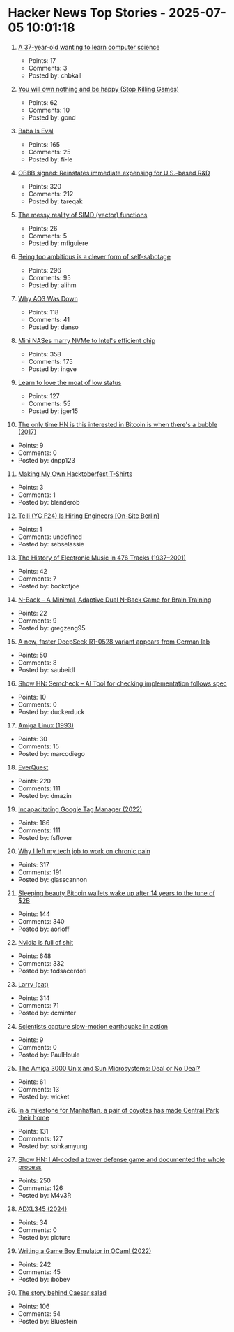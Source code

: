 # Hacker News Top Stories - 2025-07-05 10:01:18

1. [A 37-year-old wanting to learn computer science](https://initcoder.com/posts/37-year-old-learning-cs/)
   - Points: 17
   - Comments: 3
   - Posted by: chbkall

2. [You will own nothing and be happy (Stop Killing Games)](https://www.jeffgeerling.com/blog/2025/you-will-own-nothing-and-be-happy-stop-killing-games-0)
   - Points: 62
   - Comments: 10
   - Posted by: gond

3. [Baba Is Eval](https://fi-le.net/baba/)
   - Points: 165
   - Comments: 25
   - Posted by: fi-le

4. [OBBB signed: Reinstates immediate expensing for U.S.-based R&D](https://www.kbkg.com/feature/house-passes-tax-bill-sending-to-president-for-signature)
   - Points: 320
   - Comments: 212
   - Posted by: tareqak

5. [The messy reality of SIMD (vector) functions](https://johnnysswlab.com/the-messy-reality-of-simd-vector-functions/)
   - Points: 26
   - Comments: 5
   - Posted by: mfiguiere

6. [Being too ambitious is a clever form of self-sabotage](https://maalvika.substack.com/p/being-too-ambitious-is-a-clever-form)
   - Points: 296
   - Comments: 95
   - Posted by: alihm

7. [Why AO3 Was Down](https://www.reddit.com/r/AO3/s/67nQid89MW)
   - Points: 118
   - Comments: 41
   - Posted by: danso

8. [Mini NASes marry NVMe to Intel's efficient chip](https://www.jeffgeerling.com/blog/2025/mini-nases-marry-nvme-intels-efficient-chip)
   - Points: 358
   - Comments: 175
   - Posted by: ingve

9. [Learn to love the moat of low status](https://usefulfictions.substack.com/p/learn-to-love-the-moat-of-low-status)
   - Points: 127
   - Comments: 55
   - Posted by: jger15

10. [The only time HN is this interested in Bitcoin is when there's a bubble (2017)](https://incoherency.co.uk/blog/stories/hacker-news-bitcoin.html)
   - Points: 9
   - Comments: 0
   - Posted by: dnpp123

11. [Making My Own Hacktoberfest T-Shirts](https://shkspr.mobi/blog/2025/07/making-my-own-hacktoberfest-t-shirts/)
   - Points: 3
   - Comments: 1
   - Posted by: blenderob

12. [Telli (YC F24) Is Hiring Engineers [On-Site Berlin]](https://hi.telli.com/join-us)
   - Points: 1
   - Comments: undefined
   - Posted by: sebselassie

13. [The History of Electronic Music in 476 Tracks (1937–2001)](https://www.openculture.com/2025/06/the-history-of-electronic-music-in-476-tracks.html)
   - Points: 42
   - Comments: 7
   - Posted by: bookofjoe

14. [N-Back – A Minimal, Adaptive Dual N-Back Game for Brain Training](https://n-back.net)
   - Points: 22
   - Comments: 9
   - Posted by: gregzeng95

15. [A new, faster DeepSeek R1-0528 variant appears from German lab](https://venturebeat.com/ai/holy-smokes-a-new-200-faster-deepseek-r1-0528-variant-appears-from-german-lab-tng-technology-consulting-gmbh/)
   - Points: 50
   - Comments: 8
   - Posted by: saubeidl

16. [Show HN: Semcheck – AI Tool for checking implementation follows spec](https://github.com/rejot-dev/semcheck)
   - Points: 10
   - Comments: 0
   - Posted by: duckerduck

17. [Amiga Linux (1993)](https://groups.google.com/g/comp.sys.amiga.emulations/c/xUgrpylQOXk)
   - Points: 30
   - Comments: 15
   - Posted by: marcodiego

18. [EverQuest](https://www.filfre.net/2025/07/everquest/)
   - Points: 220
   - Comments: 111
   - Posted by: dmazin

19. [Incapacitating Google Tag Manager (2022)](https://backlit.neocities.org/incapacitate-google-tag-manager)
   - Points: 166
   - Comments: 111
   - Posted by: fsflover

20. [Why I left my tech job to work on chronic pain](https://sailhealth.substack.com/p/why-i-left-my-tech-job-to-work-on)
   - Points: 317
   - Comments: 191
   - Posted by: glasscannon

21. [Sleeping beauty Bitcoin wallets wake up after 14 years to the tune of $2B](https://www.marketwatch.com/story/sleeping-beauty-bitcoin-wallets-wake-up-after-14-years-to-the-tune-of-2-billion-79f1f11f)
   - Points: 144
   - Comments: 340
   - Posted by: aorloff

22. [Nvidia is full of shit](https://blog.sebin-nyshkim.net/posts/nvidia-is-full-of-shit/)
   - Points: 648
   - Comments: 332
   - Posted by: todsacerdoti

23. [Larry (cat)](https://en.wikipedia.org/wiki/Larry_(cat))
   - Points: 314
   - Comments: 71
   - Posted by: dcminter

24. [Scientists capture slow-motion earthquake in action](https://phys.org/news/2025-06-scientists-capture-motion-earthquake-action.html)
   - Points: 9
   - Comments: 0
   - Posted by: PaulHoule

25. [The Amiga 3000 Unix and Sun Microsystems: Deal or No Deal?](https://www.datagubbe.se/amix/)
   - Points: 61
   - Comments: 13
   - Posted by: wicket

26. [In a milestone for Manhattan, a pair of coyotes has made Central Park their home](https://www.smithsonianmag.com/science-nature/in-a-milestone-for-manhattan-a-pair-of-coyotes-has-made-central-park-their-home-180986892/)
   - Points: 131
   - Comments: 127
   - Posted by: sohkamyung

27. [Show HN: I AI-coded a tower defense game and documented the whole process](https://github.com/maciej-trebacz/tower-of-time-game)
   - Points: 250
   - Comments: 126
   - Posted by: M4v3R

28. [ADXL345 (2024)](https://www.tinytransistors.net/2024/08/25/adxl345/)
   - Points: 34
   - Comments: 0
   - Posted by: picture

29. [Writing a Game Boy Emulator in OCaml (2022)](https://linoscope.github.io/writing-a-game-boy-emulator-in-ocaml/)
   - Points: 242
   - Comments: 45
   - Posted by: ibobev

30. [The story behind Caesar salad](https://www.nationalgeographic.com/travel/article/story-behind-caesar-salad)
   - Points: 106
   - Comments: 54
   - Posted by: Bluestein

